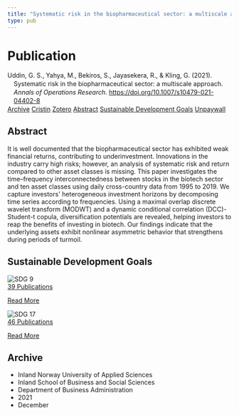 ```yaml
---
title: "Systematic risk in the biopharmaceutical sector: a multiscale approach"
type: pub
---
```

<h1>Publication</h1>
<article id="csl-bib-container-PPE8U7EP" class="csl-bib-container">
  <div class="csl-bib-body" style="line-height: 1.35; padding-left: 1em; text-indent:-1em;">
  <div class="csl-entry">Uddin, G. S., Yahya, M., Bekiros, S., Jayasekera, R., &amp; Kling, G. (2021). Systematic risk in the biopharmaceutical sector: a multiscale approach. <i>Annals of Operations Research</i>. <a href="https://doi.org/10.1007/s10479-021-04402-8">https://doi.org/10.1007/s10479-021-04402-8</a></div>
</div>
  <div class="csl-bib-buttons">
    <a href="#taxonomy-article-PPE8U7EP" class="csl-bib-button">Archive</a>
    <a href="https://app.cristin.no/results/show.jsf?id=1963648" alt="Cristin URL" class="csl-bib-button">Cristin</a>
    <a href="http://zotero.org/groups/5022929/items/PPE8U7EP" alt="Zotero URL" class="csl-bib-button">Zotero</a>
    <a href="#abstract-article-PPE8U7EP" class="csl-bib-button">Abstract</a>
    <a href="#sdg-article-PPE8U7EP" class="csl-bib-button">Sustainable Development Goals</a>
    <a href="https://link.springer.com/content/pdf/10.1007/s10479-021-04402-8.pdf" class="csl-bib-button">Unpaywall</a>
  </div>
  <div id="csl-bib-meta-container-PPE8U7EP"></div>
</article>
<div id="csl-bib-meta-PPE8U7EP" class="csl-bib-meta">
  <article id="abstract-article-PPE8U7EP" class="abstract-article">
    <h1>Abstract</h1>
    It is well documented that the biopharmaceutical sector has exhibited weak financial returns, contributing to underinvestment. Innovations in the industry carry high risks; however, an analysis of systematic risk and return compared to other asset classes is missing. This paper investigates the time–frequency interconnectedness between stocks in the biotech sector and ten asset classes using daily cross-country data from 1995 to 2019. We capture investors' heterogeneous investment horizons by decomposing time series according to frequencies. Using a maximal overlap discrete wavelet transform (MODWT) and a dynamic conditional correlation (DCC)-Student-t copula, diversification potentials are revealed, helping investors to reap the benefits of investing in biotech. Our findings indicate that the underlying assets exhibit nonlinear asymmetric behavior that strengthens during periods of turmoil.
  </article>
  <article id="sdg-article-PPE8U7EP" class="sdg-article">
    <h1>Sustainable Development Goals</h1>
    <div class="sdg-container"><div id="sdg9" class="sdg">
<img src="{{< params subfolder >}}images/sdg/sdg09_en.png" class="image" alt="SDG 9">
<div class="sdg-overlay">
<a href="{{< params subfolder >}}en/archive/?sdg=9#archive" class="sdg-publication-count"><span>39</span> Publications</a>
<p><a href="https://sdgs.un.org/goals/goal9" class="sdg-read-more">Read More</a></p>
</div>
</div> <div id="sdg17" class="sdg">
<img src="{{< params subfolder >}}images/sdg/sdg17_en.png" class="image" alt="SDG 17">
<div class="sdg-overlay">
<a href="{{< params subfolder >}}en/archive/?sdg=17#archive" class="sdg-publication-count"><span>46</span> Publications</a>
<p><a href="https://sdgs.un.org/goals/goal17" class="sdg-read-more">Read More</a></p>
</div>
</div></div>
  </article>
  <article id="taxonomy-article-PPE8U7EP" class="taxonomy-article">
    <h1>Archive</h1>
    <ul>
      <li>Inland Norway University of Applied Sciences</li>
      <li>Inland School of Business and Social Sciences</li>
      <li>Department of Business Administration</li>
      <li>2021</li>
      <li>December</li>
    </ul>
  </article>
</div>
